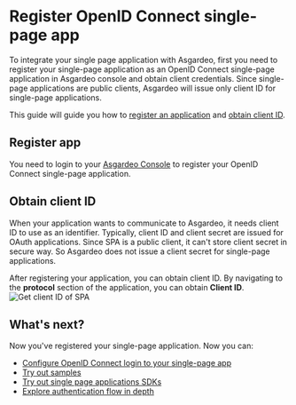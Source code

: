 # Register OpenID Connect single-page app
To integrate your single page application with Asgardeo, first you need to register your single-page application as an OpenID Connect single-page application in Asgardeo console and obtain client credentials. Since single-page applications are public clients, Asgardeo will issue only client ID for single-page applications. 

This guide will guide you how to [register an application](#register-app) and [obtain client ID](#obtain-client-id). 

## Register app
You need to login to your [Asgardeo Console](https://console.asgardeo.io/login) to register your OpenID Connect single-page application.
<CommonGuide guide='guides/fragments/manage-app/register-app/configure-spa-in-asgardeo.md'/>

## Obtain client ID
When your application wants to communicate to Asgardeo, it needs client ID to use as an identifier. Typically, client ID and client secret are issued for OAuth applications. Since SPA is a public client, it can't store client secret in secure way. So Asgardeo does not issue a client secret for single-page applications.

After registering your application, you can obtain client ID. By navigating to the **protocol** section of the application, you can obtain **Client ID**.
<img :src="$withBase('/assets/img/guides/applications/get-client-id.png')" alt="Get client ID of SPA">

## What's next?
Now you've registered your single-page application. Now you can:
- <a href = "/guides/applications/spa/configure-login">Configure OpenID Connect login to your single-page app</a>
- <a href="/quickstarts/">Try out samples</a>
- <a href="/sdks/">Try out single page applications SDKs</a>
- <a href="/guides/applications/integrate-public-client/">Explore authentication flow in depth</a>
